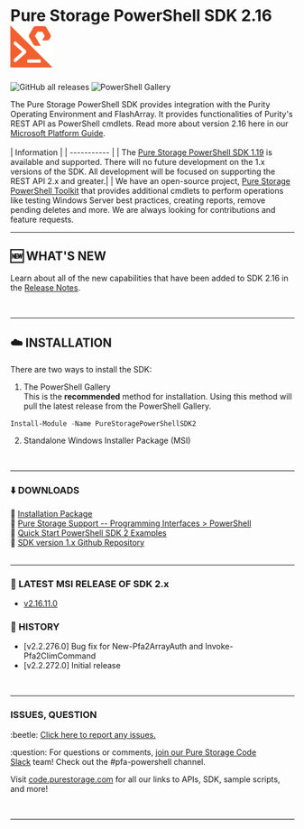 # Pure Storage PowerShell SDK 2.16 &nbsp;&nbsp; <img src="/images/pure_powershell_sdk.png">

![GitHub all releases](https://img.shields.io/github/downloads/PureStorage-Connect/PowerShellSDK2/total?color=orange&label=GitHub%20downloads&logo=powershell&style=plastic)  ![PowerShell Gallery](https://img.shields.io/powershellgallery/dt/PureStoragePowerShellSDK2?color=orange&label=PSGallery%20downloads&logo=powershell&style=plastic)

The Pure Storage PowerShell SDK provides integration with the Purity Operating Environment and FlashArray. It provides functionalities of Purity's REST API as PowerShell cmdlets. Read more about version 2.16 here in our [Microsoft Platform Guide](https://support.purestorage.com/Solutions/Microsoft_Platform_Guide/a_Windows_PowerShell).
<br>
<br>
| Information |
| ----------- |
| The [Pure Storage PowerShell SDK 1.19](https://www.github.com/PureStorage-Connect/PowerShellSDK) is available and supported. There will no future development on the 1.x versions of the SDK. All development will be focused on supporting the REST API 2.x and greater.|
| We have an open-source project, [Pure Storage PowerShell Toolkit](https://github.com/PureStorage-OpenConnect/powershell-toolkit) that provides additional cmdlets to perform operations like testing Windows Server best practices, creating reports, remove pending deletes and more. We are always looking for contributions and feature requests. 
<br>

<!-- wp:separator -->
<hr class="wp-block-separator"/>
<!-- /wp:separator -->

## :new: WHAT'S NEW
Learn about all of the new capabilities that have been added to SDK 2.16 in the [Release Notes](https://github.com/PureStorage-Connect/PowerShellSDK2/blob/main/release_notes.md).

<br>
<!-- wp:separator -->
<hr class="wp-block-separator"/>
<!-- /wp:separator -->

## :cloud: INSTALLATION

There are two ways to install the SDK:
1. The PowerShell Gallery  
This is the __recommended__ method for installation. Using this method will pull the latest release from the PowerShell Gallery.  
```powershell
Install-Module -Name PureStoragePowerShellSDK2
```
2. Standalone Windows Installer Package (MSI)  
<br>
<!-- wp:separator -->
<hr class="wp-block-separator"/>
<!-- /wp:separator -->

### :arrow_down: DOWNLOADS
:radio_button: [Installation Package](https://github.com/PureStorage-Connect/PowerShellSDK2/blob/master/PurePowerShellSDKInstaller.msi)<br>
:radio_button: [Pure Storage Support -- Programming Interfaces > PowerShell](https://support.purestorage.com/Solutions/Microsoft_Platform_Guide/a_Windows_PowerShell)<br>
:radio_button: [Quick Start PowerShell SDK 2 Examples](https://github.com/PureStorage-Connect/PowerShellSDK2/blob/master/SDK2-Examples.ps1)<br>
:radio_button: [SDK version 1.x Github Repository](https://www.github.com/PureStorage-Connect/PowerShellSDK)
<br>
<br>
<!-- wp:separator -->
<hr class="wp-block-separator"/>
<!-- /wp:separator -->

### :mega: LATEST MSI RELEASE OF SDK 2.x
* [v2.16.11.0](https://github.com/PureStorage-Connect/PowerShellSDK2/releases/tag/v2.16.11.0)

### :date: HISTORY
* [v2.2.276.0] Bug fix for New-Pfa2ArrayAuth and Invoke-Pfa2ClimCommand
* [v2.2.272.0] Initial release
<br>
<!-- wp:separator -->
<hr class="wp-block-separator"/>
<!-- /wp:separator -->

### ISSUES, QUESTION
<!-- wp:paragraph -->
<p> :beetle: <a href="https://github.com/PureStorage-Connect/PowerShellSDK2/issues">Click here to report any issues.</a></p>
<!-- /wp:paragraph -->

<!-- wp:paragraph -->
<p> :question: For questions or comments,&nbsp;<a href="https://codeinvite.purestorage.com/">join our Pure Storage Code Slack</a>&nbsp;team! Check out the #pfa-powershell channel.</p>
<!-- /wp:paragraph -->

<!-- wp:paragraph -->
<p>Visit <a href="https://code.purestorage.com/"> code.purestorage.com</a> for all our links to APIs, SDK, sample scripts, and more!</p>
<!-- /wp:paragraph -->
<br>
<!-- wp:separator -->
<hr class="wp-block-separator"/>
<!-- /wp:separator -->
